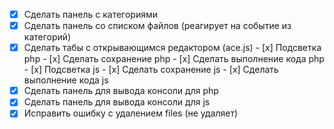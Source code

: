 
- [x] Сделать панель с категориями
- [x] Сделать панель со списком файлов (реагирует на событие из категорий)
- [x] Сделать табы с открывающимся редактором (ace.js)
      - [x] Подсветка php
      - [x] Сделать сохранение php
      - [x] Сделать выполнение кода php
      - [x] Подсветка js
      - [x] Сделать сохранение js
      - [x] Сделать выполнение кода js
- [x] Сделать панель для вывода консоли для php
- [x] Сделать панель для вывода консоли для js
- [x] Исправить ошибку с удалением files (не удаляет)
